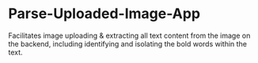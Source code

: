 # Parse-Uploaded-Image-App
Facilitates image uploading &amp; extracting all text content from the image on the backend, including identifying and isolating the bold words within the text.
